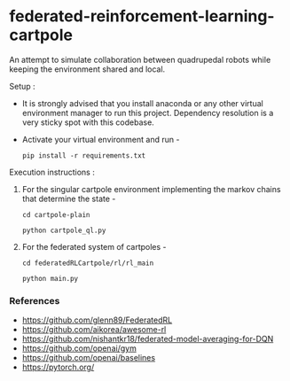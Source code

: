 # federated-reinforcement-learning-cartpole
An attempt to simulate collaboration between quadrupedal robots while keeping the environment shared and local.

Setup :

- It is strongly advised that you install anaconda or any other virtual environment manager to run this project. Dependency resolution is a very sticky spot with this codebase.

- Activate your virtual environment and run -
    
    ```pip install -r requirements.txt```


Execution instructions :

1. For the singular cartpole environment implementing the markov chains that determine the state - 

    ```cd cartpole-plain```

    ```python cartpole_ql.py```

2. For the federated system of cartpoles - 

    ```cd federatedRLCartpole/rl/rl_main```

    ```python main.py```


### References
- https://github.com/glenn89/FederatedRL
- https://github.com/aikorea/awesome-rl
- https://github.com/nishantkr18/federated-model-averaging-for-DQN
- https://github.com/openai/gym
- https://github.com/openai/baselines 
- https://pytorch.org/
